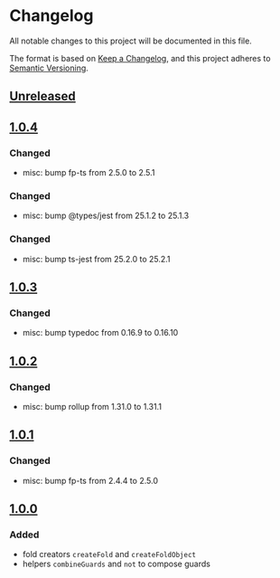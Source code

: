 # Changelog

All notable changes to this project will be documented in this file.

The format is based on [Keep a Changelog](https://keepachangelog.com/en/1.0.0/),
and this project adheres to [Semantic Versioning](https://semver.org/spec/v2.0.0.html).

## [Unreleased]

## [1.0.4]

### Changed

-   misc: bump fp-ts from 2.5.0 to 2.5.1

### Changed

-   misc: bump @types/jest from 25.1.2 to 25.1.3

### Changed

-   misc: bump ts-jest from 25.2.0 to 25.2.1

## [1.0.3]

### Changed

-   misc: bump typedoc from 0.16.9 to 0.16.10

## [1.0.2]

### Changed

-   misc: bump rollup from 1.31.0 to 1.31.1

## [1.0.1]

### Changed

-   misc: bump fp-ts from 2.4.4 to 2.5.0

## [1.0.0]

### Added

-   fold creators `createFold` and `createFoldObject`
-   helpers `combineGuards` and `not` to compose guards

[Unreleased]: https://github.com/iadvize/foldable-helpers-library/compare/v1.0.4...HEAD

[1.0.4]: https://github.com/iadvize/foldable-helpers-library/compare/v1.0.3...v1.0.4

[1.0.3]: https://github.com/iadvize/foldable-helpers-library/compare/v1.0.2...v1.0.3

[1.0.2]: https://github.com/iadvize/foldable-helpers-library/compare/v1.0.1...v1.0.2

[1.0.1]: https://github.com/iadvize/foldable-helpers-library/compare/v1.0.0...v1.0.1

[1.0.0]: https://github.com/iadvize/foldable-helpers-library/compare/v0.0.0...v1.0.0

